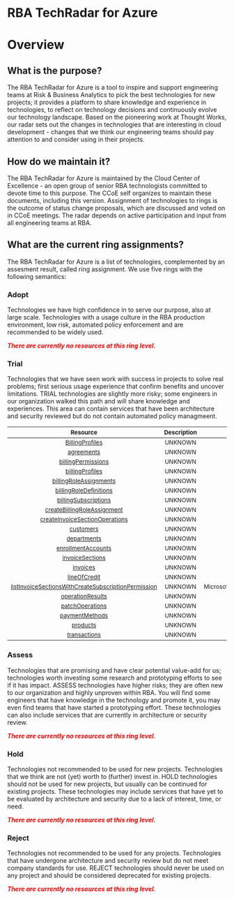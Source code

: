 
RBA TechRadar for Azure
=======================

# Overview

## What is the purpose?


The RBA TechRadar for Azure is a tool to inspire and support engineering teams at Risk & Business Analytics to pick the best technologies for new projects; it provides a platform to share knowledge and experience in technologies, to reflect on technology decisions and continuously evolve our technology landscape.  Based on the pioneering work at Thought Works, our radar sets out the changes in technologies that are interesting in cloud development - changes that we think our engineering teams should pay attention to and consider using in their projects.
## How do we maintain it?


The RBA TechRadar for Azure is maintained by the Cloud Center of Excellence - an open group of senior RBA technologists committed to devote time to this purpose.  The CCoE self organizes to maintain these documents, including this version.  Assignment of technologies to rings is the outcome of status change proposals, which are discussed and voted on in CCoE meetings.  The radar depends on active participation and input from all engineering teams at RBA.
## What are the current ring assignments?


The RBA TechRadar for Azure is a list of technologies, complemented by an assesment result, called ring assignment.  We use five rings with the following semantics:
### Adopt


Technologies we have high confidence in to serve our purpose, also at large scale.  Technologies with a usage culture in the RBA production environment, low risk, automated policy enforcement and are recommended to be widely used.  
  
***<font color="red"> There are currently no resources at this ring level. </font>***
### Trial


Technologies that we have seen work with success in projects to solve real problems;  first serious usage experience that confirm benefits and uncover limitations.  TRIAL technologies are slightly more risky; some engineers in our organization walked this path and will share knowledge and experiences.  This area can contain services that have been architecture and security reviewed but do not contain automated policy managmeent.  

|<sub>Resource</sub>|<sub>Description</sub>|<sub>Path</sub>|<sub>Status</sub>|
| :---: | :---: | :---: | :---: |
|<sub>[BillingProfiles](https://github.com/openrba/python-azure-techradar/tree/master/Microsoft.DBforPostgreSQL/billingAccounts/BillingProfiles)</sub>|<sub>UNKNOWN</sub>|<sub>Microsoft.DBforPostgreSQL/billingAccounts/BillingProfiles</sub>|<sub>TRIAL</sub>|
|<sub>[agreements](https://github.com/openrba/python-azure-techradar/tree/master/Microsoft.DBforPostgreSQL/billingAccounts/agreements)</sub>|<sub>UNKNOWN</sub>|<sub>Microsoft.DBforPostgreSQL/billingAccounts/agreements</sub>|<sub>TRIAL</sub>|
|<sub>[billingPermissions](https://github.com/openrba/python-azure-techradar/tree/master/Microsoft.DBforPostgreSQL/billingAccounts/billingPermissions)</sub>|<sub>UNKNOWN</sub>|<sub>Microsoft.DBforPostgreSQL/billingAccounts/billingPermissions</sub>|<sub>TRIAL</sub>|
|<sub>[billingProfiles](https://github.com/openrba/python-azure-techradar/tree/master/Microsoft.DBforPostgreSQL/billingAccounts/billingProfiles)</sub>|<sub>UNKNOWN</sub>|<sub>Microsoft.DBforPostgreSQL/billingAccounts/billingProfiles</sub>|<sub>TRIAL</sub>|
|<sub>[billingRoleAssignments](https://github.com/openrba/python-azure-techradar/tree/master/Microsoft.DBforPostgreSQL/billingAccounts/billingRoleAssignments)</sub>|<sub>UNKNOWN</sub>|<sub>Microsoft.DBforPostgreSQL/billingAccounts/billingRoleAssignments</sub>|<sub>TRIAL</sub>|
|<sub>[billingRoleDefinitions](https://github.com/openrba/python-azure-techradar/tree/master/Microsoft.DBforPostgreSQL/billingAccounts/billingRoleDefinitions)</sub>|<sub>UNKNOWN</sub>|<sub>Microsoft.DBforPostgreSQL/billingAccounts/billingRoleDefinitions</sub>|<sub>TRIAL</sub>|
|<sub>[billingSubscriptions](https://github.com/openrba/python-azure-techradar/tree/master/Microsoft.DBforPostgreSQL/billingAccounts/billingSubscriptions)</sub>|<sub>UNKNOWN</sub>|<sub>Microsoft.DBforPostgreSQL/billingAccounts/billingSubscriptions</sub>|<sub>TRIAL</sub>|
|<sub>[createBillingRoleAssignment](https://github.com/openrba/python-azure-techradar/tree/master/Microsoft.DBforPostgreSQL/billingAccounts/createBillingRoleAssignment)</sub>|<sub>UNKNOWN</sub>|<sub>Microsoft.DBforPostgreSQL/billingAccounts/createBillingRoleAssignment</sub>|<sub>TRIAL</sub>|
|<sub>[createInvoiceSectionOperations](https://github.com/openrba/python-azure-techradar/tree/master/Microsoft.DBforPostgreSQL/billingAccounts/createInvoiceSectionOperations)</sub>|<sub>UNKNOWN</sub>|<sub>Microsoft.DBforPostgreSQL/billingAccounts/createInvoiceSectionOperations</sub>|<sub>TRIAL</sub>|
|<sub>[customers](https://github.com/openrba/python-azure-techradar/tree/master/Microsoft.DBforPostgreSQL/billingAccounts/customers)</sub>|<sub>UNKNOWN</sub>|<sub>Microsoft.DBforPostgreSQL/billingAccounts/customers</sub>|<sub>TRIAL</sub>|
|<sub>[departments](https://github.com/openrba/python-azure-techradar/tree/master/Microsoft.DBforPostgreSQL/billingAccounts/departments)</sub>|<sub>UNKNOWN</sub>|<sub>Microsoft.DBforPostgreSQL/billingAccounts/departments</sub>|<sub>TRIAL</sub>|
|<sub>[enrollmentAccounts](https://github.com/openrba/python-azure-techradar/tree/master/Microsoft.DBforPostgreSQL/billingAccounts/enrollmentAccounts)</sub>|<sub>UNKNOWN</sub>|<sub>Microsoft.DBforPostgreSQL/billingAccounts/enrollmentAccounts</sub>|<sub>TRIAL</sub>|
|<sub>[invoiceSections](https://github.com/openrba/python-azure-techradar/tree/master/Microsoft.DBforPostgreSQL/billingAccounts/invoiceSections)</sub>|<sub>UNKNOWN</sub>|<sub>Microsoft.DBforPostgreSQL/billingAccounts/invoiceSections</sub>|<sub>TRIAL</sub>|
|<sub>[invoices](https://github.com/openrba/python-azure-techradar/tree/master/Microsoft.DBforPostgreSQL/billingAccounts/invoices)</sub>|<sub>UNKNOWN</sub>|<sub>Microsoft.DBforPostgreSQL/billingAccounts/invoices</sub>|<sub>TRIAL</sub>|
|<sub>[lineOfCredit](https://github.com/openrba/python-azure-techradar/tree/master/Microsoft.DBforPostgreSQL/billingAccounts/lineOfCredit)</sub>|<sub>UNKNOWN</sub>|<sub>Microsoft.DBforPostgreSQL/billingAccounts/lineOfCredit</sub>|<sub>TRIAL</sub>|
|<sub>[listInvoiceSectionsWithCreateSubscriptionPermission](https://github.com/openrba/python-azure-techradar/tree/master/Microsoft.DBforPostgreSQL/billingAccounts/listInvoiceSectionsWithCreateSubscriptionPermission)</sub>|<sub>UNKNOWN</sub>|<sub>Microsoft.DBforPostgreSQL/billingAccounts/listInvoiceSectionsWithCreateSubscriptionPermission</sub>|<sub>TRIAL</sub>|
|<sub>[operationResults](https://github.com/openrba/python-azure-techradar/tree/master/Microsoft.DBforPostgreSQL/billingAccounts/operationResults)</sub>|<sub>UNKNOWN</sub>|<sub>Microsoft.DBforPostgreSQL/billingAccounts/operationResults</sub>|<sub>TRIAL</sub>|
|<sub>[patchOperations](https://github.com/openrba/python-azure-techradar/tree/master/Microsoft.DBforPostgreSQL/billingAccounts/patchOperations)</sub>|<sub>UNKNOWN</sub>|<sub>Microsoft.DBforPostgreSQL/billingAccounts/patchOperations</sub>|<sub>TRIAL</sub>|
|<sub>[paymentMethods](https://github.com/openrba/python-azure-techradar/tree/master/Microsoft.DBforPostgreSQL/billingAccounts/paymentMethods)</sub>|<sub>UNKNOWN</sub>|<sub>Microsoft.DBforPostgreSQL/billingAccounts/paymentMethods</sub>|<sub>TRIAL</sub>|
|<sub>[products](https://github.com/openrba/python-azure-techradar/tree/master/Microsoft.DBforPostgreSQL/billingAccounts/products)</sub>|<sub>UNKNOWN</sub>|<sub>Microsoft.DBforPostgreSQL/billingAccounts/products</sub>|<sub>TRIAL</sub>|
|<sub>[transactions](https://github.com/openrba/python-azure-techradar/tree/master/Microsoft.DBforPostgreSQL/billingAccounts/transactions)</sub>|<sub>UNKNOWN</sub>|<sub>Microsoft.DBforPostgreSQL/billingAccounts/transactions</sub>|<sub>TRIAL</sub>|

### Assess


Technologies that are promising and have clear potential value-add for us; technologies worth investing some research and prototyping efforts to see if it has impact.  ASSESS technologies have higher risks;  they are often new to our organization and highly unproven within RBA.  You will find some engineers that have knowledge in the technology and promote it, you may even find teams that have started a prototyping effort.  These technologies can also include services that are currently in architecture or security review.  
  
***<font color="red"> There are currently no resources at this ring level. </font>***
### Hold


Technologies not recommended to be used for new projects. Technologies that we think are not (yet) worth to (further) invest in.  HOLD technologies should not be used for new projects, but usually can be continued for existing projects.  These technologies may include services that have yet to be evaluated by architecture and security due to a lack of interest, time, or need.  
  
***<font color="red"> There are currently no resources at this ring level. </font>***
### Reject


Technologies not recommended to be used for any projects. Technologies that have undergone architecture and security review but do not meet company standards for use.  REJECT technologies should never be used on any project and should be considered deprecated for existing projects.  
  
***<font color="red"> There are currently no resources at this ring level. </font>***